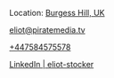Location: [Burgess Hill, UK](https://www.google.com/maps/place/Burgess+Hill/@50.9554807,-0.1317798,14z)

[eliot@piratemedia.tv](mailto:eliot@pirtatemedia.tv)

[+447584575578](tel:+447584575578)

[LinkedIn | eliot-stocker](https://www.linkedin.com/in/eliot-stocker/)